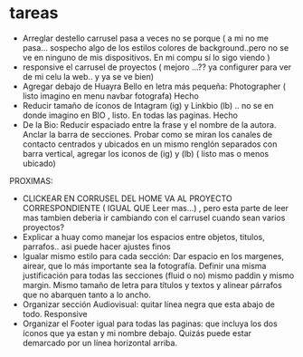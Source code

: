 # tareas

- Arreglar destello carrusel pasa a veces no se porque ( a mi no me pasa... sospecho algo de los estilos colores de background..pero no se ve en ninguno de mis dispositivos. En mi compu sí lo sigo viendo )
- responsive el carrusel de proyectos ( mejoro ...?? ya configurer para ver de mi celu la web.. y ya se ve bien)
- Agregar debajo de Huayra Bello en letra más pequeña: Photographer ( listo imagino en menu navbar fotografa) Hecho
- Reducir tamaño de íconos de Intagram (ig) y Linkbio (lb) .. no se en donde imagino en BIO , listo. En todas las paginas. Hecho
- De la Bio: Reducir espaciado entre la frase y el nombre de la autora. Anclar la barra de secciones. Probar como se miran los canales de contacto centrados y ubicados en un mismo renglón separados con barra vertical, agregar los iconos de (ig) y (lb) ( listo mas o menos ubicado)

PROXIMAS:

- CLICKEAR EN CORRUSEL DEL HOME VA AL PROYECTO CORRESPONDIENTE ( IGUAL QUE Leer mas...) , pero esta parte de leer mas tambien deberia ir cambiando con el carrusel cuando sean varios proyectos?
- Explicar a huay como manejar los espacios entre objetos, titulos, parrafos.. asi puede hacer ajustes finos
- Igualar mismo estilo para cada sección: Dar espacio en los margenes, airear, que lo más importante sea la fotografía. Definir una misma justificación para todas las secciones (fluid o no) mismo paddin y mismo margin. Mismo tamaño de letra para títulos y textos y alinear párrafos que no abarquen tanto a lo ancho.
- Organizar sección Audiovisual: quitar línea negra que esta abajo de todo. Responsive
- Organizar el Footer igual para todas las paginas: que incluya los dos íconos que ya estan y mi nombre debajo. Quizás puede estar demarcado por un línea horizontal arriba.
